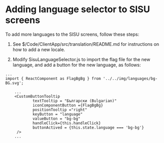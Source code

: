 # Adding language selector to SISU screens
To add more languages to the SISU screens, follow these steps:

1. See $/Code/ClientApp/src/translation/README.md for instructions on how to add a new locale.

2. Modify SisuLanguageSelector.js to import the flag file for the new language, and add 
a button for the new language, as follows:

```
...
import { ReactComponent as FlagBgBg } from '../../img/languages/bg-BG.svg';

    ...
    <CustomButtonTooltip
            textTooltip = "Български (Bulgarian)"
            iconComponentButton ={FlagBgBg}
            positionTooltip ="right"
            keyButton = "language"
            valueButton = "bg-bg"
            handleClick={this.handleClick}
            buttonActived = {this.state.language === 'bg-bg'}
     />
    ...
```
